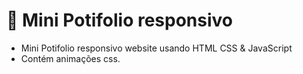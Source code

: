 # 💼 Mini Potifolio responsivo

- Mini Potifolio responsivo website usando HTML CSS & JavaScript
- Contém animações css.

